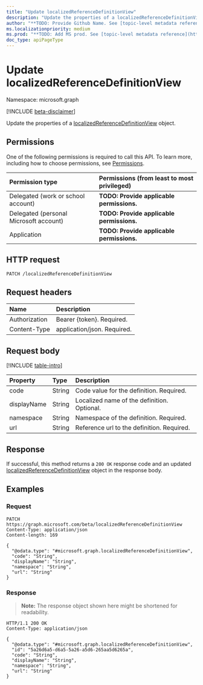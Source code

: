 ```yaml
---
title: "Update localizedReferenceDefinitionView"
description: "Update the properties of a localizedReferenceDefinitionView object."
author: "**TODO: Provide Github Name. See [topic-level metadata reference](https://msgo.azurewebsites.net/add/document/guidelines/metadata.html#topic-level-metadata)**"
ms.localizationpriority: medium
ms.prod: "**TODO: Add MS prod. See [topic-level metadata reference](https://msgo.azurewebsites.net/add/document/guidelines/metadata.html#topic-level-metadata)**"
doc_type: apiPageType
---
```


# Update localizedReferenceDefinitionView
Namespace: microsoft.graph

[!INCLUDE [beta-disclaimer](../../includes/beta-disclaimer.md)]

Update the properties of a [localizedReferenceDefinitionView](../resources/localizedreferencedefinitionview.md) object.

## Permissions
One of the following permissions is required to call this API. To learn more, including how to choose permissions, see [Permissions](/graph/permissions-reference).

|Permission type|Permissions (from least to most privileged)|
|:---|:---|
|Delegated (work or school account)|**TODO: Provide applicable permissions.**|
|Delegated (personal Microsoft account)|**TODO: Provide applicable permissions.**|
|Application|**TODO: Provide applicable permissions.**|

## HTTP request

<!-- {
  "blockType": "ignored"
}
-->
``` http
PATCH /localizedReferenceDefinitionView
```

## Request headers
|Name|Description|
|:---|:---|
|Authorization|Bearer {token}. Required.|
|Content-Type|application/json. Required.|

## Request body
[!INCLUDE [table-intro](../../includes/update-property-table-intro.md)]


|Property|Type|Description|
|:---|:---|:---|
|code|String|Code value for the definition. Required.|
|displayName|String|Localized name of the definition. Optional.|
|namespace|String|Namespace of the definition. Required.|
|url|String|Reference url to the definition. Required.|



## Response

If successful, this method returns a `200 OK` response code and an updated [localizedReferenceDefinitionView](../resources/localizedreferencedefinitionview.md) object in the response body.

## Examples

### Request
<!-- {
  "blockType": "request",
  "name": "update_localizedreferencedefinitionview"
}
-->
``` http
PATCH https://graph.microsoft.com/beta/localizedReferenceDefinitionView
Content-Type: application/json
Content-length: 169

{
  "@odata.type": "#microsoft.graph.localizedReferenceDefinitionView",
  "code": "String",
  "displayName": "String",
  "namespace": "String",
  "url": "String"
}
```


### Response
>**Note:** The response object shown here might be shortened for readability.
<!-- {
  "blockType": "response",
  "truncated": true
}
-->
``` http
HTTP/1.1 200 OK
Content-Type: application/json

{
  "@odata.type": "#microsoft.graph.localizedReferenceDefinitionView",
  "id": "5a26d6a5-d6a5-5a26-a5d6-265aa5d6265a",
  "code": "String",
  "displayName": "String",
  "namespace": "String",
  "url": "String"
}
```

